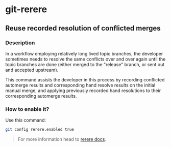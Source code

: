 # git-rerere

## Reuse recorded resolution of conflicted merges

### Description
In a workflow employing relatively long lived topic branches, the developer sometimes needs to resolve the same conflicts over and over again until the topic branches are done (either merged to the "release" branch, or sent out and accepted upstream).

This command assists the developer in this process by recording conflicted automerge results and corresponding hand resolve results on the initial manual merge, and applying previously recorded hand resolutions to their corresponding automerge results.


### How to enable it?
Use this command:
```bash
git config rerere.enabled true 
```

> For more information head to [rerere docs](https://git-scm.com/docs/git-rerere).

